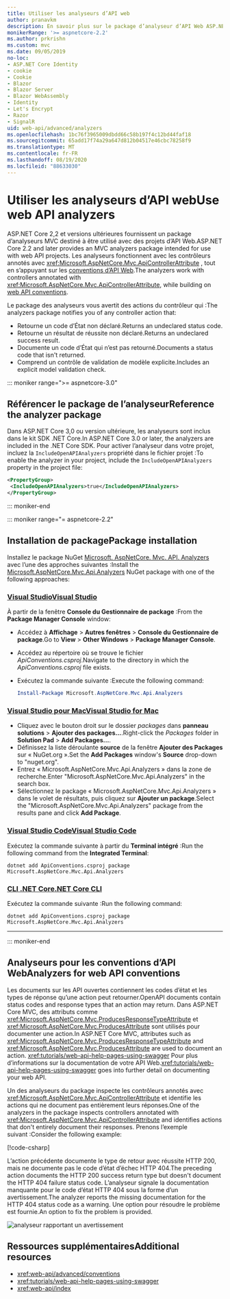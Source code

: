 ```yaml
---
title: Utiliser les analyseurs d’API web
author: pranavkm
description: En savoir plus sur le package d’analyseur d’API Web ASP.NET Core MVC.
monikerRange: '>= aspnetcore-2.2'
ms.author: prkrishn
ms.custom: mvc
ms.date: 09/05/2019
no-loc:
- ASP.NET Core Identity
- cookie
- Cookie
- Blazor
- Blazor Server
- Blazor WebAssembly
- Identity
- Let's Encrypt
- Razor
- SignalR
uid: web-api/advanced/analyzers
ms.openlocfilehash: 1bc76f3965009dbdd66c58b197f4c12bd44faf18
ms.sourcegitcommit: 65add17f74a29a647d812b04517e46cbc78258f9
ms.translationtype: MT
ms.contentlocale: fr-FR
ms.lasthandoff: 08/19/2020
ms.locfileid: "88633030"
---
```

# <a name="use-web-api-analyzers"></a><span data-ttu-id="82a9a-103">Utiliser les analyseurs d’API web</span><span class="sxs-lookup"><span data-stu-id="82a9a-103">Use web API analyzers</span></span>

<span data-ttu-id="82a9a-104">ASP.NET Core 2,2 et versions ultérieures fournissent un package d’analyseurs MVC destiné à être utilisé avec des projets d’API Web.</span><span class="sxs-lookup"><span data-stu-id="82a9a-104">ASP.NET Core 2.2 and later provides an MVC analyzers package intended for use with web API projects.</span></span> <span data-ttu-id="82a9a-105">Les analyseurs fonctionnent avec les contrôleurs annotés avec <xref:Microsoft.AspNetCore.Mvc.ApiControllerAttribute> , tout en s’appuyant sur les [conventions d’API Web](xref:web-api/advanced/conventions).</span><span class="sxs-lookup"><span data-stu-id="82a9a-105">The analyzers work with controllers annotated with <xref:Microsoft.AspNetCore.Mvc.ApiControllerAttribute>, while building on [web API conventions](xref:web-api/advanced/conventions).</span></span>

<span data-ttu-id="82a9a-106">Le package des analyseurs vous avertit des actions du contrôleur qui :</span><span class="sxs-lookup"><span data-stu-id="82a9a-106">The analyzers package notifies you of any controller action that:</span></span>

* <span data-ttu-id="82a9a-107">Retourne un code d’État non déclaré.</span><span class="sxs-lookup"><span data-stu-id="82a9a-107">Returns an undeclared status code.</span></span>
* <span data-ttu-id="82a9a-108">Retourne un résultat de réussite non déclaré.</span><span class="sxs-lookup"><span data-stu-id="82a9a-108">Returns an undeclared success result.</span></span>
* <span data-ttu-id="82a9a-109">Documente un code d’État qui n’est pas retourné.</span><span class="sxs-lookup"><span data-stu-id="82a9a-109">Documents a status code that isn't returned.</span></span>
* <span data-ttu-id="82a9a-110">Comprend un contrôle de validation de modèle explicite.</span><span class="sxs-lookup"><span data-stu-id="82a9a-110">Includes an explicit model validation check.</span></span>

::: moniker range=">= aspnetcore-3.0"

## <a name="reference-the-analyzer-package"></a><span data-ttu-id="82a9a-111">Référencer le package de l’analyseur</span><span class="sxs-lookup"><span data-stu-id="82a9a-111">Reference the analyzer package</span></span>

<span data-ttu-id="82a9a-112">Dans ASP.NET Core 3,0 ou version ultérieure, les analyseurs sont inclus dans le kit SDK .NET Core.</span><span class="sxs-lookup"><span data-stu-id="82a9a-112">In ASP.NET Core 3.0 or later, the analyzers are included in the .NET Core SDK.</span></span> <span data-ttu-id="82a9a-113">Pour activer l’analyseur dans votre projet, incluez la `IncludeOpenAPIAnalyzers` propriété dans le fichier projet :</span><span class="sxs-lookup"><span data-stu-id="82a9a-113">To enable the analyzer in your project, include the `IncludeOpenAPIAnalyzers` property in the project file:</span></span>

```xml
<PropertyGroup>
 <IncludeOpenAPIAnalyzers>true</IncludeOpenAPIAnalyzers>
</PropertyGroup>
```

::: moniker-end

::: moniker range="= aspnetcore-2.2"

## <a name="package-installation"></a><span data-ttu-id="82a9a-114">Installation de package</span><span class="sxs-lookup"><span data-stu-id="82a9a-114">Package installation</span></span>

<span data-ttu-id="82a9a-115">Installez le package NuGet [Microsoft. AspNetCore. Mvc. API. Analyzers](https://www.nuget.org/packages/Microsoft.AspNetCore.Mvc.Api.Analyzers) avec l’une des approches suivantes :</span><span class="sxs-lookup"><span data-stu-id="82a9a-115">Install the [Microsoft.AspNetCore.Mvc.Api.Analyzers](https://www.nuget.org/packages/Microsoft.AspNetCore.Mvc.Api.Analyzers) NuGet package with one of the following approaches:</span></span>

### <a name="visual-studio"></a>[<span data-ttu-id="82a9a-116">Visual Studio</span><span class="sxs-lookup"><span data-stu-id="82a9a-116">Visual Studio</span></span>](#tab/visual-studio)

<span data-ttu-id="82a9a-117">À partir de la fenêtre **Console du Gestionnaire de package** :</span><span class="sxs-lookup"><span data-stu-id="82a9a-117">From the **Package Manager Console** window:</span></span>
  * <span data-ttu-id="82a9a-118">Accédez à **Affichage** > **Autres fenêtres** > **Console du Gestionnaire de package**.</span><span class="sxs-lookup"><span data-stu-id="82a9a-118">Go to **View** > **Other Windows** > **Package Manager Console**.</span></span>
  * <span data-ttu-id="82a9a-119">Accédez au répertoire où se trouve le fichier *ApiConventions.csproj*.</span><span class="sxs-lookup"><span data-stu-id="82a9a-119">Navigate to the directory in which the *ApiConventions.csproj* file exists.</span></span>
  * <span data-ttu-id="82a9a-120">Exécutez la commande suivante :</span><span class="sxs-lookup"><span data-stu-id="82a9a-120">Execute the following command:</span></span>

    ```powershell
    Install-Package Microsoft.AspNetCore.Mvc.Api.Analyzers
    ```

### <a name="visual-studio-for-mac"></a>[<span data-ttu-id="82a9a-121">Visual Studio pour Mac</span><span class="sxs-lookup"><span data-stu-id="82a9a-121">Visual Studio for Mac</span></span>](#tab/visual-studio-mac)

* <span data-ttu-id="82a9a-122">Cliquez avec le bouton droit sur le dossier *packages* dans **panneau solutions** > **Ajouter des packages...**.</span><span class="sxs-lookup"><span data-stu-id="82a9a-122">Right-click the *Packages* folder in **Solution Pad** > **Add Packages...**.</span></span>
* <span data-ttu-id="82a9a-123">Définissez la liste déroulante **source** de la fenêtre **Ajouter des Packages** sur « NuGet.org ».</span><span class="sxs-lookup"><span data-stu-id="82a9a-123">Set the **Add Packages** window's **Source** drop-down to "nuget.org".</span></span>
* <span data-ttu-id="82a9a-124">Entrez « Microsoft.AspNetCore.Mvc.Api.Analyzers » dans la zone de recherche.</span><span class="sxs-lookup"><span data-stu-id="82a9a-124">Enter "Microsoft.AspNetCore.Mvc.Api.Analyzers" in the search box.</span></span>
* <span data-ttu-id="82a9a-125">Sélectionnez le package « Microsoft.AspNetCore.Mvc.Api.Analyzers » dans le volet de résultats, puis cliquez sur **Ajouter un package**.</span><span class="sxs-lookup"><span data-stu-id="82a9a-125">Select the "Microsoft.AspNetCore.Mvc.Api.Analyzers" package from the results pane and click **Add Package**.</span></span>

### <a name="visual-studio-code"></a>[<span data-ttu-id="82a9a-126">Visual Studio Code</span><span class="sxs-lookup"><span data-stu-id="82a9a-126">Visual Studio Code</span></span>](#tab/visual-studio-code)

<span data-ttu-id="82a9a-127">Exécutez la commande suivante à partir du **Terminal intégré** :</span><span class="sxs-lookup"><span data-stu-id="82a9a-127">Run the following command from the **Integrated Terminal**:</span></span>

```dotnetcli
dotnet add ApiConventions.csproj package Microsoft.AspNetCore.Mvc.Api.Analyzers
```

### <a name="net-core-cli"></a>[<span data-ttu-id="82a9a-128">CLI .NET Core</span><span class="sxs-lookup"><span data-stu-id="82a9a-128">.NET Core CLI</span></span>](#tab/netcore-cli)

<span data-ttu-id="82a9a-129">Exécutez la commande suivante :</span><span class="sxs-lookup"><span data-stu-id="82a9a-129">Run the following command:</span></span>

```dotnetcli
dotnet add ApiConventions.csproj package Microsoft.AspNetCore.Mvc.Api.Analyzers
```

---

::: moniker-end

## <a name="analyzers-for-web-api-conventions"></a><span data-ttu-id="82a9a-130">Analyseurs pour les conventions d’API Web</span><span class="sxs-lookup"><span data-stu-id="82a9a-130">Analyzers for web API conventions</span></span>

<span data-ttu-id="82a9a-131">Les documents sur les API ouvertes contiennent les codes d’état et les types de réponse qu’une action peut retourner.</span><span class="sxs-lookup"><span data-stu-id="82a9a-131">OpenAPI documents contain status codes and response types that an action may return.</span></span> <span data-ttu-id="82a9a-132">Dans ASP.NET Core MVC, des attributs comme <xref:Microsoft.AspNetCore.Mvc.ProducesResponseTypeAttribute> et <xref:Microsoft.AspNetCore.Mvc.ProducesAttribute> sont utilisés pour documenter une action.</span><span class="sxs-lookup"><span data-stu-id="82a9a-132">In ASP.NET Core MVC, attributes such as <xref:Microsoft.AspNetCore.Mvc.ProducesResponseTypeAttribute> and <xref:Microsoft.AspNetCore.Mvc.ProducesAttribute> are used to document an action.</span></span> <span data-ttu-id="82a9a-133"><xref:tutorials/web-api-help-pages-using-swagger> Pour plus d’informations sur la documentation de votre API Web.</span><span class="sxs-lookup"><span data-stu-id="82a9a-133"><xref:tutorials/web-api-help-pages-using-swagger> goes into further detail on documenting your web API.</span></span>

<span data-ttu-id="82a9a-134">Un des analyseurs du package inspecte les contrôleurs annotés avec <xref:Microsoft.AspNetCore.Mvc.ApiControllerAttribute> et identifie les actions qui ne document pas entièrement leurs réponses.</span><span class="sxs-lookup"><span data-stu-id="82a9a-134">One of the analyzers in the package inspects controllers annotated with <xref:Microsoft.AspNetCore.Mvc.ApiControllerAttribute> and identifies actions that don't entirely document their responses.</span></span> <span data-ttu-id="82a9a-135">Prenons l’exemple suivant :</span><span class="sxs-lookup"><span data-stu-id="82a9a-135">Consider the following example:</span></span>

[!code-csharp[](conventions/sample/Controllers/ContactsController.cs?name=missing404docs&highlight=10)]

<span data-ttu-id="82a9a-136">L’action précédente documente le type de retour avec réussite HTTP 200, mais ne documente pas le code d’état d’échec HTTP 404.</span><span class="sxs-lookup"><span data-stu-id="82a9a-136">The preceding action documents the HTTP 200 success return type but doesn't document the HTTP 404 failure status code.</span></span> <span data-ttu-id="82a9a-137">L’analyseur signale la documentation manquante pour le code d’état HTTP 404 sous la forme d’un avertissement.</span><span class="sxs-lookup"><span data-stu-id="82a9a-137">The analyzer reports the missing documentation for the HTTP 404 status code as a warning.</span></span> <span data-ttu-id="82a9a-138">Une option pour résoudre le problème est fournie.</span><span class="sxs-lookup"><span data-stu-id="82a9a-138">An option to fix the problem is provided.</span></span>

![analyseur rapportant un avertissement](conventions/_static/Analyzer.gif)

## <a name="additional-resources"></a><span data-ttu-id="82a9a-140">Ressources supplémentaires</span><span class="sxs-lookup"><span data-stu-id="82a9a-140">Additional resources</span></span>

* <xref:web-api/advanced/conventions>
* <xref:tutorials/web-api-help-pages-using-swagger>
* <xref:web-api/index>
